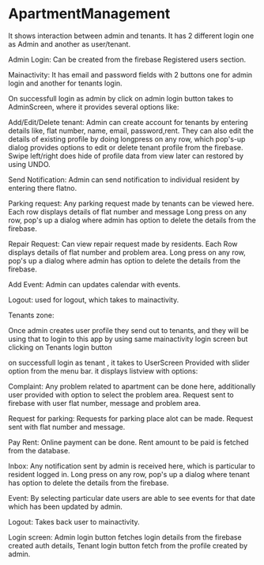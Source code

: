 # ApartmentManagement
It shows interaction between admin and tenants.
It has 2 different login one as Admin and another as user/tenant.

Admin Login: Can be created from the firebase Registered users section.

Mainactivity: It has email and password fields with 2 buttons one for admin login and another for tenants login.

On successfull login as admin by click on admin login button takes to AdminScreen, where it provides several options like:


Add/Edit/Delete tenant: Admin can create account for tenants by entering details like, flat number, name, email, password,rent.
                        They can also edit the details of existing profile by doing longpress on any row, 
                        which pop's-up dialog provides options to edit or delete tenant profile from the firebase.
                        Swipe left/right does hide of profile data from view later can restored by using UNDO.

Send Notification:      Admin can send notification to individual resident by entering there flatno.

Parking request:        Any parking request made by tenants can be viewed here. Each row displays details of flat number and message
                        Long press on any row, pop's up a dialog where admin has option to delete the details from the firebase.

Repair Request:         Can view repair request made by residents. Each Row displays details of flat number and problem area.
                        Long press on any row, pop's up a dialog where admin has option to delete the details from the firebase.

Add Event:              Admin can updates calendar with events.

Logout:                 used for logout, which takes to mainactivity.


Tenants zone:

Once admin creates user profile they send out to tenants, and they will be using that to login to this app by using same mainactivity 
login screen but clicking on Tenants login button

 on successfull login as tenant , it takes to UserScreen Provided with slider option from the menu bar. it displays listview with options:

Complaint:             Any problem related to apartment can be done here, additionally user provided with option to select the problem area.
                       Request sent to firebase with user flat number, message and problem area.

Request for parking:   Requests for parking place alot can be made.
                       Request sent with flat number and message.

Pay Rent:              Online payment can be done. Rent amount to be paid is fetched from the database.

Inbox:                 Any notification sent by admin is received here, which is particular to resident logged in.
                       Long press on any row, pop's up a dialog where tenant has option to delete the details from the firebase.

Event:                 By selecting particular date users are able to see events for that date which has been updated by admin.

Logout:                Takes back user to mainactivity.

Login screen:
Admin login button fetches login details from the firebase created auth details, Tenant login button fetch from the profile created by admin.
